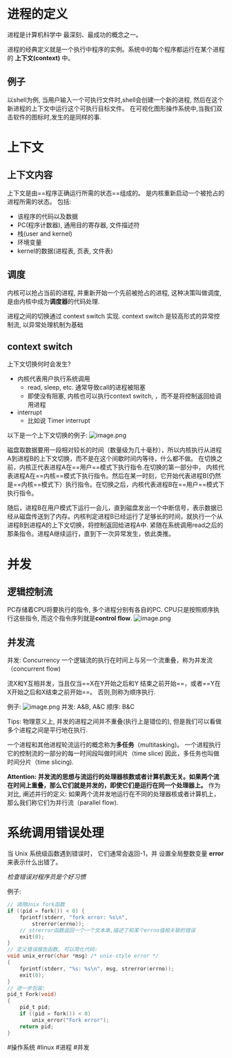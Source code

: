 # 进程的定义

进程是计算机科学中 最深刻、最成功的概念之一。

进程的经典定义就是一个执行中程序的实例。系统中的每个程序都运行在某个进程的 **上下文(context)** 中。

## 例子

以shell为例, 当用户输入一个可执行文件时,shell会创建一个新的进程, 然后在这个新进程的上下文中运行这个可执行目标文件。
在可视化图形操作系统中,当我们双击软件的图标时,发生的是同样的事.

# 上下文

## 上下文内容

上下文是由==程序正确运行所需的状态==组成的。
是内核重新启动一个被抢占的进程所需的状态。
包括:
- 该程序的代码以及数据
- PC(程序计数器), 通用目的寄存器, 文件描述符
- 栈(user and kernel)
- 环境变量
- kernel的数据(进程表, 页表, 文件表)

## 调度

内核可以抢占当前的进程, 并重新开始一个先前被抢占的进程, 这种决策叫做调度, 是由内核中成为**调度器**的代码处理.

进程之间的切换通过 context switch 实现.
context switch 是较高形式的异常控制流, 以异常处理机制为基础

## context switch
上下文切换何时会发生?
- 内核代表用户执行系统调用
	- read, sleep, etc. 通常导致call的进程被阻塞
	- 即使没有阻塞, 内核也可以执行context switch, ，而不是将控制返回给调用进程
- interrupt
	- 比如说 Timer interrupt

以下是一个上下文切换的例子:
![image.png](https://s2.loli.net/2023/12/07/VaNRKnIyrTh1zj4.png)

磁盘取数据要用一段相对较长的时间（数量级为几十毫秒），所以内核执行从进程A到进程B的上下文切换，而不是在这个间歇时间内等待，什么都不做。
在切换之前，内核正代表进程A在==用户==模式下执行指令.在切换的第一部分中， 内核代表进程A在==内核==模式下执行指令。然后在某一时刻，它开始代表进程B(仍然是==内核==模式下）执行指令。在切换之后，内核代表进程B在==用户==模式下执行指令。

随后，进程B在用户模式下运行一会儿，直到磁盘发出一个中断信号，表示数据已经从磁盘传送到了内存。内核判定进程B已经运行了足够长的时间，就执行一个从进程B到进程A的上下文切换，将控制返回给进程A中.
紧随在系统调用read之后的那条指令。进程A继续运行，直到下一次异常发生，依此类推。

# 并发

## 逻辑控制流

PC存储着CPU将要执行的指令, 多个进程分别有各自的PC. CPU只是按照顺序执行这些指令, 而这个指令序列就是**control flow**. 
![image.png](https://s2.loli.net/2023/12/07/RsjgcCQAplbGIZP.png)

## 并发流

并发: Concurrency
一个逻辑流的执行在时间上与另一个流重叠，称为并发流（concurrent flow)

流X和Y互相并发，当且仅当==X在Y开始之后和Y 结束之前开始==，或者==Y在X开始之后和X结束之前开始==。
否则,则称为顺序执行.

例子:
![image.png](https://s2.loli.net/2023/12/07/FsISVJe5giy9RPH.png)
并发: A&B, A&C
顺序: B&C

Tips: 物理意义上, 并发的进程之间并不重叠(执行上是错位的), 但是我们可以看做多个进程之间是平行地在执行.

一个进程和其他进程轮流运行的概念称为**多任务**（multitasking)。
一个进程执行它的控制流的一部分的每一时间段叫做时间片（time slice) 因此，多任务也叫做时间分片（time slicing).

**Attention: 并发流的思想与流运行的处理器核数或者计算机数无关。如果两个流在时间上重叠，那么它们就是并发的，即使它们是运行在同一个处理器上。**
作为对比, 阐述并行的定义:
如果两个流并发地运行在不同的处理器核或者计算机上，那么我们称它们为并行流（parallel flow).

# 系统调用错误处理
当 Unix 系统级函数遇到错误时，
它们通常会返回-1，并
设置全局整数变量 **error** 来表示什么出错了。

*检查错误对程序员是个好习惯*

例子:
```c
// 调用Unix fork函数
if ((pid = fork()) < 0) {
    fprintf(stderr, "fork error: %s\n", 
        strerror(errno));
    // strerror函数返回一个一个文本串,描述了和某个errno值相关联的错误
 	exit(0);
}
// 定义错误报告函数, 可以简化代码:
void unix_error(char *msg) /* unix-style error */
{
    fprintf(stderr, "%s: %s\n", msg, strerror(errno));
 	exit(0);
}
// 进一步包装:
pid_t Fork(void)
{
 	pid_t pid;
 	if ((pid = fork()) < 0)
 		unix_error("Fork error");
 	return pid;
}
```

#操作系统 #linux #进程 #并发